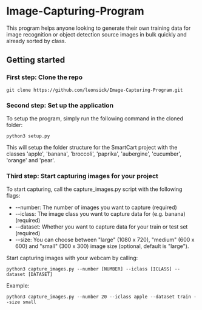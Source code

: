 # Image-Capturing-Program
This program helps anyone looking to generate their own training data for image recognition or object detection source images in bulk quickly and already sorted by class.

## Getting started

### First step: Clone the repo
```
git clone https://github.com/leonsick/Image-Capturing-Program.git
```
### Second step: Set up the application
To setup the program, simply run the following command in the cloned folder:
```
python3 setup.py 
```
This will setup the folder structure for the SmartCart project with the classes 'apple', 'banana', 'broccoli', 'paprika', 'aubergine', 'cucumber', 'orange' and 'pear'.

### Third step: Start capturing images for your project
To start capturing, call the capture_images.py script with the following flags:
- --number: The number of images you want to capture (required)
- --iclass: The image class you want to capture data for (e.g. banana) (required)
- --dataset: Whether you want to capture data for your train or test set (required)
- --size: You can choose between "large" (1080 x 720), "medium" (600 x 600) and "small" (300 x 300) image size (optional, default is "large").

Start capturing images with your webcam by calling:
```
python3 capture_images.py --number [NUMBER] --iclass [ICLASS] --dataset [DATASET]
```
Example:
```
python3 capture_images.py --number 20 --iclass apple --dataset train --size small
```
